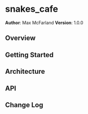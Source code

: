 # snakes_cafe

**Author**: Max McFarland
**Version**: 1.0.0

## Overview
<!-- This application allows for a user to "order" something from a menu. By typing in their selection from a given menu, that selection is "added" to their meal. -->

## Getting Started
<!-- To run this program, a user must download Python 3.7 and set up a pip virtual environment. After pulling down the application from GitHub, the user must run python3 snakes_cafe.py in their command line-->

## Architecture
<!-- This was applicaiton was written in python using VScode. It employs pipenv, which was downloaded using homebrew-->

## API
<!-- To use this applicaiton, being by starting your pipenv in your local repo containing the file. Then run the command python3 snakes_cafe.py. This starts the applicaiton. You can then type in any of the menu items, which then adds them to your "meal". You can type "quit" at any time to exit out of the program. -->

## Change Log
<!--
08-13-2018 3:30pm - Began adding hard coded strings containing menu items
08-13-2018 4:30pm - Began working on the logic for displaying the menu when the program boots up
08-13-2018 5:00pm - Finished the menu, began working on input logic
08-13-2018 6:00pm - Finished input logic
-->
